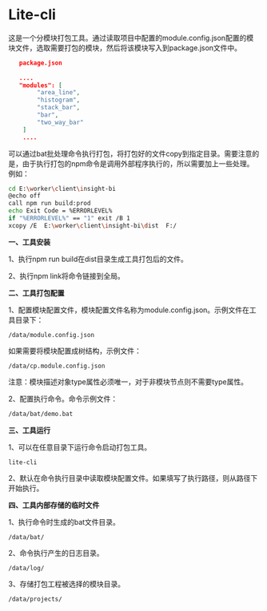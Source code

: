 # Lite-cli

这是一个分模块打包工具。通过读取项目中配置的module.config.json配置的模块文件，选取需要打包的模块，然后将该模块写入到package.json文件中。

```json
   package.json
   
   ....
   "modules": [
        "area_line",
        "histogram",
        "stack_bar",
        "bar",
        "two_way_bar"
    ]
    ....
```

可以通过bat批处理命令执行打包，将打包好的文件copy到指定目录。需要注意的是，由于执行打包的npm命令是调用外部程序执行的，所以需要加上一些处理。例如：

```bash
cd E:\worker\client\insight-bi
@echo off
call npm run build:prod
echo Exit Code = %ERRORLEVEL%
if "%ERRORLEVEL%" == "1" exit /B 1
xcopy /E  E:\worker\client\insight-bi\dist  F:/
```

**一、工具安装**

1、执行npm run build在dist目录生成工具打包后的文件。

2、执行npm link将命令链接到全局。

**二、工具打包配置**

1、配置模块配置文件，模块配置文件名称为module.config.json。示例文件在工具目录下：

```
/data/module.config.json
```

   如果需要将模块配置成树结构，示例文件：

```shell
/data/cp.module.config.json
```

   注意：模块描述对象type属性必须唯一，对于非模块节点则不需要type属性。

2、配置执行命令。命令示例文件：

```/data/bat/demo.bat
/data/bat/demo.bat
```

**三、工具运行**

1、可以在任意目录下运行命令启动打包工具。

```
lite-cli
```

2、默认在命令执行目录中读取模块配置文件。如果填写了执行路径，则从路径下开始执行。

**四、工具内部存储的临时文件**

1、执行命令时生成的bat文件目录。

```
/data/bat/
```

2、命令执行产生的日志目录。

```
/data/log/
```

3、存储打包工程被选择的模块目录。

```
/data/projects/
```

